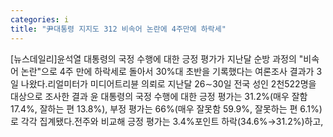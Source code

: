 ```yaml
---
categories: i
title: "尹대통령 지지도 312 비속어 논란에 4주만에 하락세"
---
```

[뉴스데일리]윤석열 대통령의 국정 수행에 대한 긍정 평가가 지난달 순방 과정의 "비속어 논란"으로 4주 만에 하락세로 돌아서 30%대 초반을 기록했다는 여론조사 결과가 3일 나왔다.리얼미터가 미디어트리뷴 의뢰로 지난달 26∼30일 전국 성인 2천522명을 대상으로 조사한 결과 윤 대통령의 국정 수행에 대한 긍정 평가는 31.2%(매우 잘함 17.4%, 잘하는 편 13.8%), 부정 평가는 66%(매우 잘못함 59.9%, 잘못하는 편 6.1%)로 각각 집계됐다.전주와 비교해 긍정 평가는 3.4%포인트 하락(34.6%→31.2%)하고,